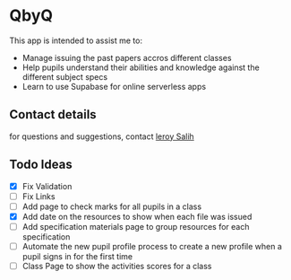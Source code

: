 # QbyQ

This app is intended to assist me to:
* Manage issuing the past papers accros different classes
* Help pupils understand their abilities and knowledge against the different subject specs
* Learn to use Supabase for online serverless apps

## Contact details

for questions and suggestions, contact [leroy Salih](mailto:leroysalih@gmail.com)

## Todo Ideas

- [x] Fix Validation
- [ ] Fix Links 
- [ ] Add page to check marks for all pupils in a class
- [x] Add date on the resources to show when each file was issued
- [ ] Add specification materials page to group resources for each specification
- [ ] Automate the new pupil profile process to create a new profile when a pupil signs in for the first time
- [ ] Class Page to show the activities scores for a class
